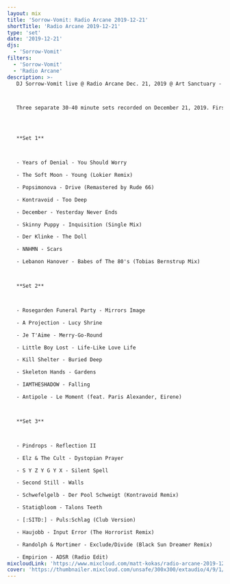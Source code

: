 ```yaml
---
layout: mix
title: 'Sorrow-Vomit: Radio Arcane 2019-12-21'
shortTitle: 'Radio Arcane 2019-12-21'
type: 'set'
date: '2019-12-21'
djs:
  - 'Sorrow-Vomit'
filters:
  - 'Sorrow-Vomit'
  - 'Radio Arcane'
description: >-
   DJ Sorrow-Vomit live @ Radio Arcane Dec. 21, 2019 @ Art Sanctuary - Louisville, KY.



   Three separate 30-40 minute sets recorded on December 21, 2019. First set featured is an ebm/synth driven set from the middle of the night. Second set recorded during the first hour of the night, and is primarily goth/darkwave/post-punk focused. Last set recorded at the end of the night with some slower tempo tracks.




   **Set 1**



   - Years of Denial - You Should Worry

   - The Soft Moon - Young (Lokier Remix)

   - Popsimonova - Drive (Remastered by Rude 66)

   - Kontravoid - Too Deep

   - December - Yesterday Never Ends

   - Skinny Puppy - Inquisition (Single Mix)

   - Der Klinke - The Doll

   - NNHMN - Scars

   - Lebanon Hanover - Babes of The 80's (Tobias Bernstrup Mix)



   **Set 2**



   - Rosegarden Funeral Party - Mirrors Image

   - A Projection - Lucy Shrine

   - Je T'Aime - Merry-Go-Round

   - Little Boy Lost - Life-Like Love Life

   - Kill Shelter - Buried Deep

   - Skeleton Hands - Gardens

   - IAMTHESHADOW - Falling

   - Antipole - Le Moment (feat. Paris Alexander, Eirene)



   **Set 3**



   - Pindrops - Reflection II

   - Elz & The Cult - Dystopian Prayer

   - S Y Z Y G Y X - Silent Spell

   - Second Still - Walls

   - Schwefelgelb - Der Pool Schweigt (Kontravoid Remix)

   - Statiqbloom - Talons Teeth

   - [:SITD:] - Puls:Schlag (Club Version)

   - Haujobb - Input Error (The Horrorist Remix)

   - Randolph & Mortimer - Exclude/Divide (Black Sun Dreamer Remix)

   - Empirion - ADSR (Radio Edit)
mixcloudLink: 'https://www.mixcloud.com/matt-kokas/radio-arcane-2019-12-21-sorrow-vomit-art-sanctuary-louisville-ky'
cover: 'https://thumbnailer.mixcloud.com/unsafe/300x300/extaudio/4/9/1/7/fb91-6be3-4e1e-8fa2-c8bf838a0189'
---
```

